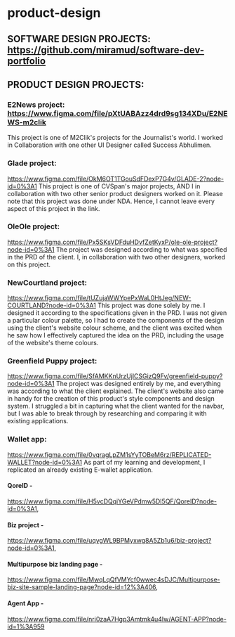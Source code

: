 # product-design

## SOFTWARE DESIGN PROJECTS: https://github.com/miramud/software-dev-portfolio

## PRODUCT DESIGN PROJECTS:
### E2News project: https://www.figma.com/file/pXtUABAzz4drd9sg134XDu/E2NEWS-m2clik
This project is one of M2Clik's projects for the Journalist's world. I worked in Collaboration with one other UI Designer called Success Abhulimen.
### Glade project: 
https://www.figma.com/file/OkM6OT1TGouSdFDexP7G4v/GLADE-2?node-id=0%3A1 
This project is one of CVSpan's major projects, AND I in collaboration with two other senior product designers worked on it. Please note that this project was done under NDA. Hence, I cannot leave every aspect of this project in the link.
### OleOle project: 
https://www.figma.com/file/Px5SKsVDFduHDvfZetKyxP/ole-ole-project?node-id=0%3A1 
The project was designed according to what was specified in the PRD of the client. I, in collaboration with two other designers, worked on this project.
### NewCourtland project: 
https://www.figma.com/file/tUZujaWWYpePxWaL0HtJeg/NEW-COURTLAND?node-id=0%3A1
This project was done solely by me. I designed it according to the specifications given in the PRD. I was not given a particular colour palette, so I had to create the components of the design using the client's website colour scheme, and the client was excited when he saw how I effectively captured the idea on the PRD, including the usage of the website's theme colours.
### Greenfield Puppy project: 
https://www.figma.com/file/SfAMKKnUrzUjlCSGizQ9Fv/greenfield-puppy?node-id=0%3A1
The project was designed entirely by me, and everything was according to what the client explained. The client's website also came in handy for the creation of this product's style components and design system. I struggled a bit in capturing what the client wanted for the navbar, but I was able to break through by researching and comparing it with existing applications.
### Wallet app: 
https://www.figma.com/file/0vqragLpZM1sYyTOBeM6rz/REPLICATED-WALLET?node-id=0%3A1
As part of my learning and development, I replicated an already existing E-wallet application.

#### QoreID -
https://www.figma.com/file/H5vcDQqiYGeVPdmw5DI5QF/QoreID?node-id=0%3A1,
#### Biz project -
https://www.figma.com/file/uqygWL9BPMyxwg8A5Zb1u6/biz-project?node-id=0%3A1, 
#### Multipurpose biz landing page -
https://www.figma.com/file/MwqLqQfVMYcf0wwec4sDJC/Multipurpose-biz-site-sample-landing-page?node-id=12%3A406, 
#### Agent App -
https://www.figma.com/file/nri0zaA7Hgp3Amtmk4u4Iw/AGENT-APP?node-id=1%3A959
